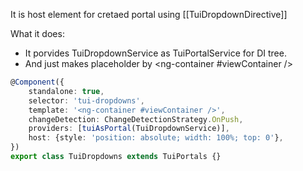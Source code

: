 It is host element for cretaed portal using [[TuiDropdownDirective]]

What it does: 
- It porvides TuiDropdownService as TuiPortalService for DI tree.
- And just makes placeholder by <ng-container #viewContainer />

```ts
@Component({  
    standalone: true,  
    selector: 'tui-dropdowns',  
    template: '<ng-container #viewContainer />',  
    changeDetection: ChangeDetectionStrategy.OnPush,  
    providers: [tuiAsPortal(TuiDropdownService)],  
    host: {style: 'position: absolute; width: 100%; top: 0'},  
})  
export class TuiDropdowns extends TuiPortals {}
```